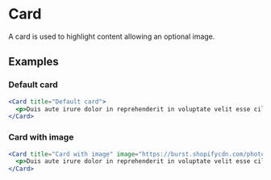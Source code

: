 # Card

A card is used to highlight content allowing an optional image.

## Examples

### Default card
```jsx
<Card title="Default card">
  <p>Duis aute irure dolor in reprehenderit in voluptate velit esse cillum dolore eu fugiat nulla pariatur. Excepteur sint occaecat cupidatat non proident, sunt in culpa qui officia deserunt mollit anim id est laborum.</p>
</Card>
```

### Card with image
```jsx
<Card title="Card with image" image="https://burst.shopifycdn.com/photos/ladder-plant-shelf_925x.jpg">
  <p>Duis aute irure dolor in reprehenderit in voluptate velit esse cillum dolore eu fugiat nulla pariatur. Excepteur sint occaecat cupidatat non proident, sunt in culpa qui officia deserunt mollit anim id est laborum.</p>
</Card>
```